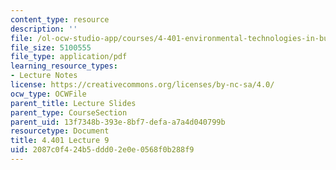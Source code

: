 ```yaml
---
content_type: resource
description: ''
file: /ol-ocw-studio-app/courses/4-401-environmental-technologies-in-buildings-fall-2018/2087c0f424b5ddd02e0e0568f0b288f9_MIT4_401F18_lec9.pdf
file_size: 5100555
file_type: application/pdf
learning_resource_types:
- Lecture Notes
license: https://creativecommons.org/licenses/by-nc-sa/4.0/
ocw_type: OCWFile
parent_title: Lecture Slides
parent_type: CourseSection
parent_uid: 13f7348b-393e-8bf7-defa-a7a4d040799b
resourcetype: Document
title: 4.401 Lecture 9
uid: 2087c0f4-24b5-ddd0-2e0e-0568f0b288f9
---
```

